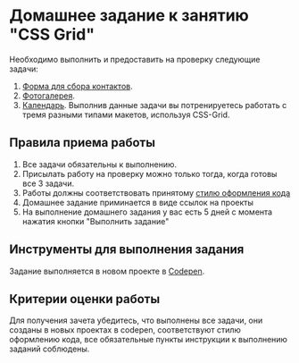 # Домашнее задание к занятию "CSS Grid"

Необходимо выполнить и предоставить на проверку следующие задачи:

1. [Форма для сбора контактов](https://github.com/netology-code/mq-homeworks/tree/update/css-grid/form).
2. [Фотогалерея](https://github.com/netology-code/mq-homeworks/tree/update/css-grid/gallery).
3. [Календарь](https://github.com/netology-code/mq-homeworks/tree/update/css-grid/calendar).
Выполнив данные задачи вы потренируетесь работать с тремя разными типами макетов, используя CSS-Grid.

## Правила приема работы
1. Все задачи обязательны к выполнению. 
2. Присылать работу на проверку можно только тогда, когда готовы все 3 задачи.
3. Работы должны соответствовать принятому [стилю оформления кода](https://github.com/netology-code/codestyle/tree/master/css)
4. Домашнее задание приминается в виде ссылок на проекты
5. На выполнение домашнего задания у вас есть 5 дней с момента нажатия кнопки "Выполнить задание"

## Инструменты для выполнения задания
Задание выполняется в новом проекте в [Codepen](https://codepen.io/).

## Критерии оценки работы
Для получения зачета убедитесь, что выполнены все задачи, они созданы в новых проектах в codepen, cоответствуют стилю оформлению кода, все обязательные пункты инструкции к выполнению заданий соблюдены.
